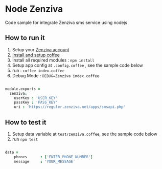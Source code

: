 # Node Zenziva
Code sample for integrate Zenziva sms service using nodejs

## How to run it
1. Setup your [Zenziva account](http://zenziva.net/)
2. [Install and setup coffee](https://www.npmjs.com/package/coffee-script)
3. Install all required modules : `npm install`
4. Setup app config at `.config.coffee` , see the sample code below
5. run : `coffee index.coffee`
6. Debug Mode : `DEBUG=Zenziva index.coffee`

```coffeescript

module.exports =
  zenziva:
  	userKey : 'USER_KEY'
  	passKey : 'PASS_KEY'
  	uri : 'https://reguler.zenziva.net/apps/smsapi.php'

```

## How to test it
1. Setup data variable at `test/zenziva.coffee`, see the sample code below
2. run `npm test`

```coffeescript

data =
	phones 		: ['ENTER_PHONE_NUMBER']
	message		: 'YOUR_MESSAGE'

```